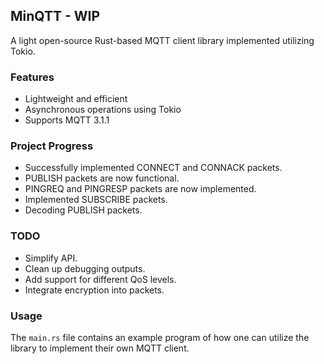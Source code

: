 
## MinQTT - WIP

A light open-source Rust-based MQTT client library implemented utilizing Tokio.

### Features

- Lightweight and efficient
- Asynchronous operations using Tokio
- Supports MQTT 3.1.1

### Project Progress
- Successfully implemented CONNECT and CONNACK packets.
- PUBLISH packets are now functional.
- PINGREQ and PINGRESP packets are now implemented.
- Implemented SUBSCRIBE packets.
- Decoding PUBLISH packets.
  
### TODO
- Simplify API.
- Clean up debugging outputs.
- Add support for different QoS levels.
- Integrate encryption into packets.

### Usage
The `main.rs` file contains an example program of how one can utilize the library to implement their own MQTT client.
